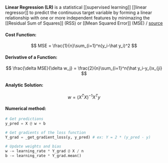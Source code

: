 **Linear Regression (LR)** is a statistical [[supervised learning]] [[linear regressor]] to predict the continuous target variable by forming a linear relationship with one or more independent features by minimazing the [[Residual Sum of Squares]] (RSS) or [[Mean Squared Error]] (MSE) / [source](https://github.com/Djacon/skmini/blob/main/skmini/linear_model/_regression.py#L11)

#### Cost Function:
$$
MSE = \frac{1}{n}\sum_{i=1}^n(y_i-\hat y_i)^2
$$

#### Derivative of a Function:
$$
\frac{\delta MSE}{\delta w_j} = \frac{2}{n}\sum_{i=1}^n(\hat y_i-y_i)x_{ji}
$$

#### Analytic Solution:
$$
w = (X^TX)^{-1}X^Ty
$$


#### Numerical method:

```python
# Get predictions
y_pred = X @ w + b

# Get gradients of the loss function
Y_grad = _get_gradient_loss(y, y_pred) # ex: Y = 2 * (y_pred - y)

# Update weights and bias
w -= learning_rate * Y_grad @ X / n
b -= learning_rate * Y_grad.mean()
```